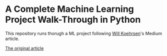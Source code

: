 # A Complete Machine Learning Project Walk-Through in Python

This repository runs thorugh a ML project following [Will Koehrsen](https://towardsdatascience.com/@williamkoehrsen)'s Medium article.

[The original article](https://towardsdatascience.com/a-complete-machine-learning-walk-through-in-python-part-one-c62152f39420)
